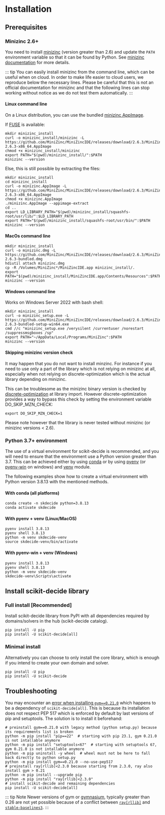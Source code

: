 # Installation

## Prerequisites

### Minizinc 2.6+

You need to install [minizinc](https://www.minizinc.org/) (version greater than 2.6) and update the `PATH` environment variable
so that it can be found by Python. See [minizinc documentation](https://www.minizinc.org/doc-latest/en/installation.html) for more details.

::: tip
You can easily install minizinc from the command line, which can be useful when on cloud.
In order to make life easier to cloud users, we reproduce below the necessary lines. Please be careful that this
is not an official documentation for minizinc and that the following lines can stop working without notice
as we do not test them automatically.
:::

#### Linux command line
On a Linux distribution, you can use the bundled [minizinc AppImage](https://www.minizinc.org/doc-latest/en/installation.html#appimage).

If [FUSE](https://en.wikipedia.org/wiki/Filesystem_in_Userspace) is available:
```
mkdir minizinc_install
curl -o minizinc_install/minizinc -L https://github.com/MiniZinc/MiniZincIDE/releases/download/2.6.3/MiniZincIDE-2.6.3-x86_64.AppImage
chmod +x minizinc_install/minizinc
export PATH="$(pwd)/minizinc_install/":$PATH
minizinc --version
```
Else, this is still possible by extracting the files:
```
mkdir minizinc_install
cd minizinc_install
curl -o minizinc.AppImage -L https://github.com/MiniZinc/MiniZincIDE/releases/download/2.6.3/MiniZincIDE-2.6.3-x86_64.AppImage
chmod +x minizinc.AppImage
./minizinc.AppImage --appimage-extract
cd ..
export LD_LIBRARY_PATH="$(pwd)/minizinc_install/squashfs-root/usr/lib/":$LD_LIBRARY_PATH
export PATH="$(pwd)/minizinc_install/squashfs-root/usr/bin/":$PATH
minizinc --version
```

#### MacOs command line
```
mkdir minizinc_install
curl -o minizinc.dmg -L https://github.com/MiniZinc/MiniZincIDE/releases/download/2.6.3/MiniZincIDE-2.6.3-bundled.dmg
hdiutil attach minizinc.dmg
cp -R /Volumes/MiniZinc*/MiniZincIDE.app minizinc_install/.
export PATH="$(pwd)/minizinc_install/MiniZincIDE.app/Contents/Resources":$PATH
minizinc --version
```

#### Windows command line
Works on Windows Server 2022 with bash shell:
```
mkdir minizinc_install
curl -o minizinc_setup.exe -L https://github.com/MiniZinc/MiniZincIDE/releases/download/2.6.3/MiniZincIDE-2.6.3-bundled-setup-win64.exe
cmd //c "minizinc_setup.exe /verysilent /currentuser /norestart /suppressmsgboxes /sp"
export PATH="~/AppData/Local/Programs/MiniZinc":$PATH
minizinc --version
```

#### Skipping minizinc version check

It may happen that you do not want to install minzinc.
For instance if you need to use only a part of the library which is not relying on minizinc at all,
especially when not relying on discrete-optimization which is the actual library depending on minizinc.

This can be troublesome as the minizinc binary version is checked by [discrete-optimization](https://airbus.github.io/discrete-optimization) at library import.
However discrete-optimization provides a way to bypass this check
by setting the environment variable DO_SKIP_MZN_CHECK:
```shell
export DO_SKIP_MZN_CHECK=1
```
Please note however that the library is never tested without minizinc (or minizinc versions < 2.6).


### Python 3.7+ environment

The use of a virtual environment for scikit-decide is recommended, and you will need to ensure that the environment use a Python version greater than 3.7.
This can be achieved either by using [conda](https://docs.conda.io/en/latest/) or by using [pyenv](https://github.com/pyenv/pyenv) (or [pyenv-win](https://github.com/pyenv-win/pyenv-win) on windows)
and [venv](https://docs.python.org/fr/3/library/venv.html) module.

The following examples show how to create a virtual environment with Python version 3.8.13 with the mentioned methods.

#### With conda (all platforms)

```shell
conda create -n skdecide python=3.8.13
conda activate skdecide
```

#### With pyenv + venv (Linux/MacOS)

```shell
pyenv install 3.8.13
pyenv shell 3.8.13
python -m venv skdecide-venv
source skdecide-venv/bin/activate
```

#### With pyenv-win + venv (Windows)

```shell
pyenv install 3.8.13
pyenv shell 3.8.13
python -m venv skdecide-venv
skdecide-venv\Scripts\activate
```

## Install scikit-decide library

### Full install [Recommended]

Install scikit-decide library from PyPI with all dependencies required by domains/solvers in the hub (scikit-decide catalog).
```shell
pip install -U pip
pip install -U scikit-decide[all]
```

### Minimal install
Alternatively you can choose to only install the core library, which is enough if you intend to create your own domain and solver.
```shell
pip install -U pip
pip install -U scikit-decide
```

## Troubleshooting

You may encounter an [error when installing `gym==0.21.0`](https://github.com/openai/gym/issues/3176) which happens to be a dependency of `scikit-decide[all]`. 
This is because its installation does not respect PEP 517 which is enforced by default by last versions of pip and setuptools. 
The solution is to install it beforehand:
```shell
# preinstall gym==0.21.0 with legacy method (python setup.py) because its requirements list is broken
python -m pip install "pip==22"  # starting with pip 23.1, gym 0.21.0 is not intallable anymore
python -m pip install "setuptools<67"  # starting with setuptools 67, gym 0.21.0 is not intallable anymore
python -m pip uninstall -y wheel  # wheel must not be here to fall back directly to python setup.py
python -m pip install gym==0.21.0 --no-use-pep517
# preinstall ray[rllib]<2.3.0 because starting from 2.3.0, ray also install gym > 0.21
python -m pip install --upgrade pip
python -m pip install "ray[rllib]<2.3.0"
# install scikit-decide and remaining dependencies
pip install -U scikit-decide[all]
```

::: tip Note
Newer versions of gym or [gymnasium](https://gymnasium.farama.org/), typically greater than 0.26 are not yet possible 
because of a conflict between [`ray[rllib]`](https://github.com/ray-project/ray/issues/34396) 
and [`stable-baselines3`](https://github.com/DLR-RM/stable-baselines3/issues/1452).
:::